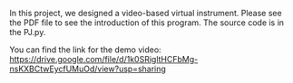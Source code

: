In this project, we designed a video-based virtual instrument. Please see the PDF file to see the introduction of this program. The source code is in the PJ.py. 

You can find the link for the demo video: https://drive.google.com/file/d/1k0SRigltHCFbMg-nsKXBCtwEycfUMuOd/view?usp=sharing
